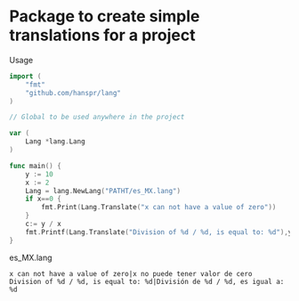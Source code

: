 # Package to create simple translations for a project


Usage

```go
import (
    "fmt"
    "github.com/hanspr/lang"
)

// Global to be used anywhere in the project

var (
    Lang *lang.Lang
)

func main() {
    y := 10
    x := 2
    Lang = lang.NewLang("PATHT/es_MX.lang")
    if x==0 {
        fmt.Print(Lang.Translate("x can not have a value of zero"))
    }
    c:= y / x
    fmt.Printf(Lang.Translate("Division of %d / %d, is equal to: %d"),y,x,c)
}

```

es_MX.lang
```text
x can not have a value of zero|x no puede tener valor de cero
Division of %d / %d, is equal to: %d|División de %d / %d, es igual a: %d
```
